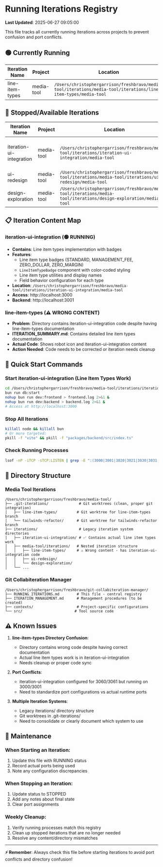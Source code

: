 # Running Iterations Registry

**Last Updated**: 2025-06-27 09:05:00

This file tracks all currently running iterations across projects to prevent confusion and port conflicts.

## 🟢 Currently Running

| Iteration Name | Project | Location | Frontend Port | Backend Port | DB Port | Branch | Status | Last Updated |
|---|---|---|---|---|---|---|---|---|
| line-item-types | media-tool | `/Users/christophergarrison/freshbravo/media-tool/iterations/media-tool/iterations/line-item-types/media-tool` | 3050 | 3051 | 5522 | iteration/line-item-types | 🟢 RUNNING | 2025-06-27 09:18 |

## 🔴 Stopped/Available Iterations

| Iteration Name | Project | Location | Frontend Port | Backend Port | DB Port | Branch | Status | Notes |
|---|---|---|---|---|---|---|---|---|
| iteration-ui-integration | media-tool | `/Users/christophergarrison/freshbravo/media-tool/iterations/iteration-ui-integration/media-tool` | 3000 | 3001 | 5442 | iteration/ui-integration | 🔴 STOPPED | Old iteration - not current work |
| ui-redesign | media-tool | `/Users/christophergarrison/freshbravo/media-tool/iterations/media-tool/iterations/ui-redesign/media-tool` | 3020 | 3021 | 5452 | iteration/ui-redesign | 🔴 STOPPED | |
| design-exploration | media-tool | `/Users/christophergarrison/freshbravo/media-tool/iterations/media-tool/iterations/design-exploration/media-tool` | 3030 | 3031 | 5462 | iteration/design-exploration | 🔴 STOPPED | |

## 📋 Iteration Content Map

### iteration-ui-integration (🟢 RUNNING)
- **Contains**: Line item types implementation with badges
- **Features**: 
  - Line item type badges (STANDARD, MANAGEMENT_FEE, ZERO_DOLLAR, ZERO_MARGIN)
  - `LineItemTypeBadge` component with color-coded styling
  - Line item type utilities and display names
  - Field behavior configuration for each type
- **Location**: `/Users/christophergarrison/freshbravo/media-tool/iterations/iteration-ui-integration/media-tool`
- **Access**: http://localhost:3000
- **Backend**: http://localhost:3001

### line-item-types (⚠️ WRONG CONTENT)
- **Problem**: Directory contains iteration-ui-integration code despite having line-item-types documentation
- **ITERATION_SUMMARY.md**: Contains detailed line item types documentation
- **Actual Code**: Shows robot icon and iteration-ui-integration content
- **Action Needed**: Code needs to be corrected or iteration needs cleanup

## 🚀 Quick Start Commands

### Start iteration-ui-integration (Line Item Types Work)
```bash
cd /Users/christophergarrison/freshbravo/media-tool/iterations/iteration-ui-integration/media-tool
bun run db:start
nohup bun run dev:frontend > frontend.log 2>&1 &
nohup bun run dev:backend > backend.log 2>&1 &
# Access at http://localhost:3000
```

### Stop All Iterations
```bash
killall node && killall bun
# Or more targeted:
pkill -f "vite" && pkill -f "packages/backend/src/index.ts"
```

### Check Running Processes
```bash
lsof -nP -iTCP -sTCP:LISTEN | grep -E ":(3000|3001|3020|3021|3030|3031|3060|3061|3090|3091)"
```

## 📁 Directory Structure

### Media Tool Iterations
```
/Users/christophergarrison/freshbravo/media-tool/
├── .git-iterations/              # Git worktrees (clean, proper git integration)
│   ├── line-item-types/         # Git worktree for line-item-types branch
│   └── tailwinds-refactor/      # Git worktree for tailwinds-refactor branch
├── iterations/                   # Legacy iteration system directories
│   ├── iteration-ui-integration/ # ✅ Contains actual line item types work
│   ├── media-tool/iterations/   # Nested iteration structure
│   │   ├── line-item-types/     # ⚠️ Wrong content - has iteration-ui-integration code
│   │   ├── ui-redesign/
│   │   └── design-exploration/
│   └── ...
```

### Git Collabiteration Manager
```
/Users/christophergarrison/freshbravo/git-collabiteration-manager/
├── RUNNING_ITERATIONS.md        # This file - central registry
├── ITERATION_MANAGEMENT.md      # Management procedures (to be created)
├── contexts/                    # Project-specific configurations
└── src/                        # Tool source code
```

## ⚠️ Known Issues

1. **line-item-types Directory Confusion**: 
   - Directory contains wrong code despite having correct documentation
   - Actual line item types work is in iteration-ui-integration
   - Needs cleanup or proper code sync

2. **Port Conflicts**: 
   - iteration-ui-integration configured for 3060/3061 but running on 3000/3001
   - Need to standardize port configurations vs actual runtime ports

3. **Multiple Iteration Systems**: 
   - Legacy iterations/ directory structure
   - Git worktrees in .git-iterations/
   - Need to consolidate or clearly document which system to use

## 🔧 Maintenance

### When Starting an Iteration:
1. Update this file with RUNNING status
2. Record actual ports being used
3. Note any configuration discrepancies

### When Stopping an Iteration:
1. Update status to STOPPED
2. Add any notes about final state
3. Clear port assignments

### Weekly Cleanup:
1. Verify running processes match this registry
2. Clean up stopped iterations that are no longer needed
3. Resolve any content/directory mismatches

---

**⚡ Remember**: Always check this file before starting iterations to avoid port conflicts and directory confusion!